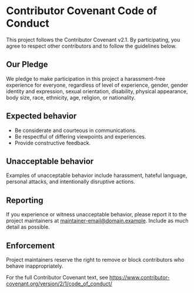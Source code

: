 # Contributor Covenant Code of Conduct

This project follows the Contributor Covenant v2.1. By participating, you agree to respect other contributors and to follow the guidelines below.

## Our Pledge

We pledge to make participation in this project a harassment-free experience for everyone, regardless of level of experience, gender, gender identity and expression, sexual orientation, disability, physical appearance, body size, race, ethnicity, age, religion, or nationality.

## Expected behavior

- Be considerate and courteous in communications.
- Be respectful of differing viewpoints and experiences.
- Provide constructive feedback.

## Unacceptable behavior

Examples of unacceptable behavior include harassment, hateful language, personal attacks, and intentionally disruptive actions.

## Reporting

If you experience or witness unacceptable behavior, please report it to the project maintainers at <maintainer-email@domain.example>. Include as much detail as possible.

## Enforcement

Project maintainers reserve the right to remove or block contributors who behave inappropriately.

For the full Contributor Covenant text, see https://www.contributor-covenant.org/version/2/1/code_of_conduct/
